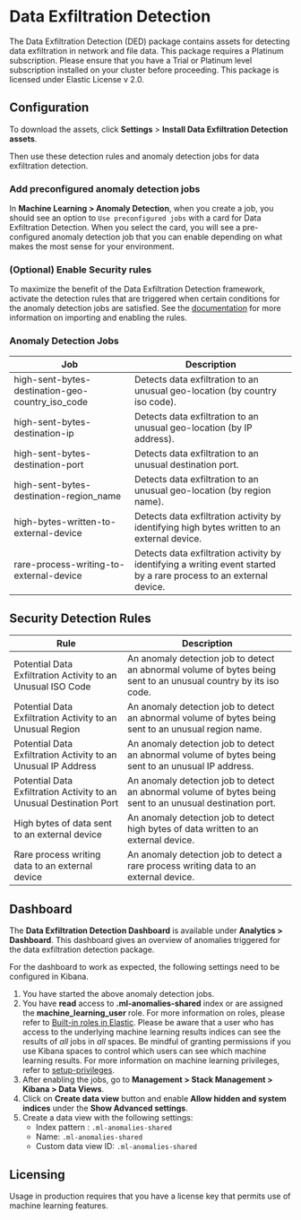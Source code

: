 # Data Exfiltration Detection

The Data Exfiltration Detection (DED) package contains assets for detecting data exfiltration in network and file data. This package requires a Platinum subscription. Please ensure that you have a Trial or Platinum level subscription installed on your cluster before proceeding. This package is licensed under Elastic License v 2.0.

## Configuration

To download the assets, click **Settings** > **Install Data Exfiltration Detection assets**. 

Then use these detection rules and anomaly detection jobs for data exfiltration detection.

### Add preconfigured anomaly detection jobs

In **Machine Learning > Anomaly Detection**, when you create a job, you should see an option to `Use preconfigured jobs` with a card for Data Exfiltration Detection. When you select the card, you will see a pre-configured anomaly detection job that you can enable depending on what makes the most sense for your environment.

### (Optional) Enable Security rules

To maximize the benefit of the Data Exfiltration Detection framework, activate the detection rules that are triggered when certain conditions for the anomaly detection jobs are satisfied. See the [documentation](https://www.elastic.co/guide/en/security/current/detection-engine-overview.html) for more information on importing and enabling the rules.

### Anomaly Detection Jobs

| Job | Description                                                                                |
|---|--------------------------------------------------------------------------------------------|
| high-sent-bytes-destination-geo-country_iso_code | Detects data exfiltration to an unusual geo-location (by country iso code).                |
| high-sent-bytes-destination-ip | Detects data exfiltration to an unusual geo-location (by IP address).                      |
| high-sent-bytes-destination-port | Detects data exfiltration to an unusual destination port.                                  |
| high-sent-bytes-destination-region_name | Detects data exfiltration to an unusual geo-location (by region name).                     |
 | high-bytes-written-to-external-device | Detects data exfiltration activity by identifying high bytes written to an external device. |
 | rare-process-writing-to-external-device | Detects data exfiltration activity by identifying a writing event started by a rare process to an external device. |

## Security Detection Rules

| Rule | Description                                                                                                    |
|---|----------------------------------------------------------------------------------------------------------------|
| Potential Data Exfiltration Activity to an Unusual ISO Code | An anomaly detection job to detect an abnormal volume of bytes being sent to an unusual country by its iso code. |
| Potential Data Exfiltration Activity to an Unusual Region | An anomaly detection job to detect an abnormal volume of bytes being sent to an unusual region name.           |
| Potential Data Exfiltration Activity to an Unusual IP Address | An anomaly detection job to detect an abnormal volume of bytes being sent to an unusual IP address.            |
| Potential Data Exfiltration Activity to an Unusual Destination Port | An anomaly detection job to detect an abnormal volume of bytes being sent to an unusual destination port.      |
 | High bytes of data sent to an external device | An anomaly detection job to detect high bytes of data written to an external device.                           |
 | Rare process writing data to an external device | An anomaly detection job to detect a rare process writing data to an external device.                          |

## Dashboard

The **Data Exfiltration Detection Dashboard** is available under **Analytics > Dashboard**. This dashboard gives an overview of anomalies triggered for the data exfiltration detection package.

For the dashboard to work as expected, the following settings need to be configured in Kibana. 
1. You have started the above anomaly detection jobs.
2. You have **read** access to **.ml-anomalies-shared** index or are assigned the **machine_learning_user** role. For more information on roles, please refer to [Built-in roles in Elastic](https://www.elastic.co/guide/en/elasticsearch/reference/current/built-in-roles.html). Please be aware that a user who has access to the underlying machine learning results indices can see the results of _all_ jobs in _all_ spaces. Be mindful of granting permissions if you use Kibana spaces to control which users can see which machine learning results. For more information on machine learning privileges, refer to [setup-privileges](https://www.elastic.co/guide/en/machine-learning/current/setup.html#setup-privileges).
3. After enabling the jobs, go to **Management > Stack Management > Kibana > Data Views**. 
4. Click on **Create data view** button and enable **Allow hidden and system indices** under the **Show Advanced settings**.
5. Create a data view with the following settings:
    - Index pattern : `.ml-anomalies-shared`
    - Name: `.ml-anomalies-shared`
    - Custom data view ID: `.ml-anomalies-shared`
## Licensing
Usage in production requires that you have a license key that permits use of machine learning features.
